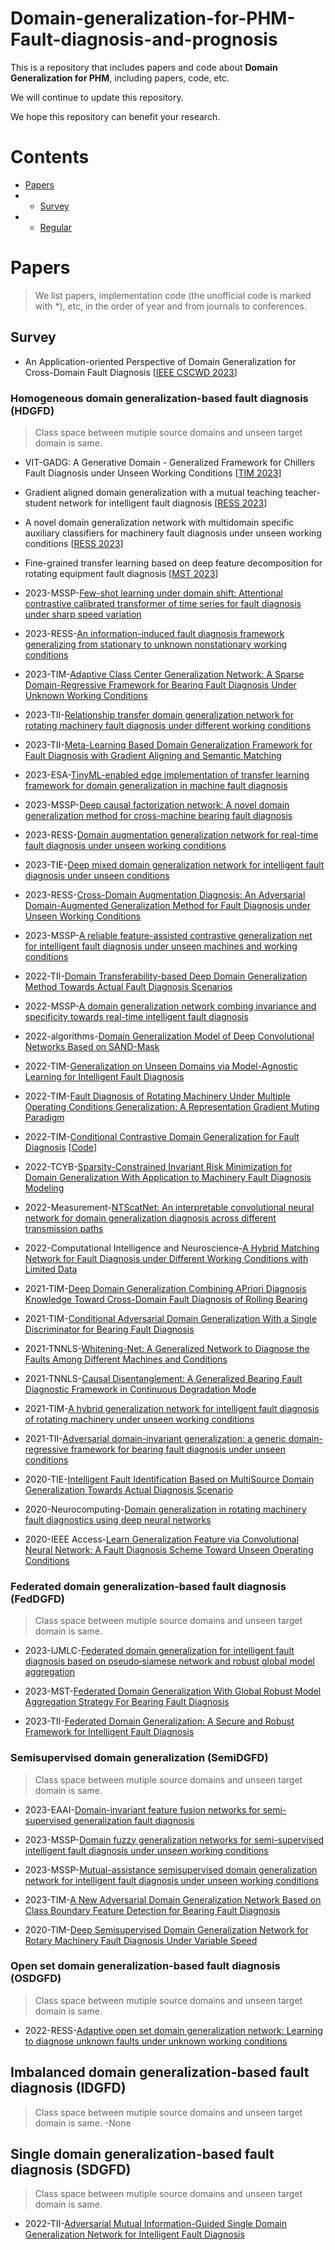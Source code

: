 # Domain-generalization-for-PHM-Fault-diagnosis-and-prognosis

This is a repository that includes papers and code about **Domain Generalization for PHM**, including papers, code, etc. 

We will continue to update this repository.

We hope this repository can benefit your research.

# Contents
- [Papers](#papers)
-   - [Survey](#survey)
-   - [Regular](#survey)

# Papers
> We list papers, implementation code (the unofficial code is marked with *), etc, in the order of year and from journals to conferences. 

## Survey
- An Application-oriented Perspective of Domain Generalization for Cross-Domain Fault Diagnosis [[IEEE CSCWD 2023](https://ieeexplore.ieee.org/document/10152676)]


### Homogeneous domain generalization-based fault diagnosis (HDGFD)

> Class space between mutiple source domains and unseen target domain is same.
- VIT-GADG: A Generative Domain - Generalized Framework for Chillers Fault Diagnosis under Unseen Working Conditions [[TIM 2023](https://ieeexplore.ieee.org/abstract/document/10216370)]
- Gradient aligned domain generalization with a mutual teaching teacher-student network for intelligent fault diagnosis [[RESS 2023](https://www.sciencedirect.com/science/article/pii/S0951832023004301)]
- A novel domain generalization network with multidomain specific auxiliary classifiers for machinery fault diagnosis under unseen working conditions [[RESS 2023](https://www.sciencedirect.com/science/article/pii/S0951832023003770)]
- Fine-grained transfer learning based on deep feature decomposition for rotating equipment fault diagnosis [[MST 2023](https://iopscience.iop.org/article/10.1088/1361-6501/acc04a/meta)]



- 2023-MSSP-[Few-shot learning under domain shift: Attentional contrastive calibrated transformer of time series for fault diagnosis under sharp speed variation](https://www.sciencedirect.com/science/article/abs/pii/S0888327022011396)

- 2023-RESS-[An information-induced fault diagnosis framework generalizing from stationary to unknown nonstationary working conditions](https://www.sciencedirect.com/science/article/abs/pii/S0951832023002946)
  
- 2023-TIM-[Adaptive Class Center Generalization Network: A Sparse Domain-Regressive Framework for Bearing Fault Diagnosis Under Unknown Working Conditions](https://ieeexplore.ieee.org/abstract/document/10121353)

- 2023-TII-[Relationship transfer domain generalization network for rotating machinery fault
diagnosis under different working conditions](https://ieeexplore.ieee.org/document/10018483)

- 2023-TII-[Meta-Learning Based Domain Generalization Framework for Fault Diagnosis with Gradient Aligning and Semantic Matching](https://ieeexplore.ieee.org/document/10091197)

- 2023-ESA-[TinyML-enabled edge implementation of transfer learning framework for domain generalization in machine fault diagnosis](https://www.sciencedirect.com/science/article/pii/S0957417422020346)

- 2023-MSSP-[Deep causal factorization network: A novel domain generalization method for cross-machine bearing fault diagnosis](https://www.sciencedirect.com/science/article/abs/pii/S0888327023001358)

- 2023-RESS-[Domain augmentation generalization network for real-time fault diagnosis under unseen working conditions](https://www.sciencedirect.com/science/article/abs/pii/S0951832023001035)

- 2023-TIE-[Deep mixed domain generalization network for intelligent fault diagnosis under unseen conditions](https://ieeexplore.ieee.org/document/10047970)

- 2023-RESS-[Cross-Domain Augmentation Diagnosis: An Adversarial Domain-Augmented Generalization Method for Fault Diagnosis under Unseen Working Conditions](https://www.sciencedirect.com/science/article/pii/S0951832023000868)


- 2023-MSSP-[A reliable feature-assisted contrastive generalization net for intelligent fault diagnosis under unseen machines and working conditions]( https://www.sciencedirect.com/science/article/pii/S0888327022010792)

- 2022-TII-[Domain Transferability-based Deep Domain Generalization Method Towards Actual Fault Diagnosis Scenarios](https://ieeexplore.ieee.org/document/9905947)

- 2022-MSSP-[A domain generalization network combing invariance and specificity towards real-time intelligent fault diagnosis]( https://www.sciencedirect.com/science/article/pii/S0888327022001686)

- 2022-algorithms-[Domain Generalization Model of Deep Convolutional Networks Based on SAND-Mask](https://www.mdpi.com/1999-4893/15/6/215)

- 2022-TIM-[Generalization on Unseen Domains via Model-Agnostic Learning for Intelligent Fault Diagnosis](https://ieeexplore.ieee.org/document/9715108)

- 2022-TIM-[Fault Diagnosis of Rotating Machinery Under Multiple Operating Conditions Generalization: A Representation Gradient Muting Paradigm](https://ieeexplore.ieee.org/document/9915363)

- 2022-TIM-[Conditional Contrastive Domain Generalization for Fault Diagnosis](https://ieeexplore.ieee.org/document/9721021) [[Code](https://github.com/mohamedr002/CCDG)]

- 2022-TCYB-[Sparsity-Constrained Invariant Risk Minimization for Domain Generalization With Application to Machinery Fault Diagnosis Modeling](https://ieeexplore.ieee.org/document/9976035)

- 2022-Measurement-[NTScatNet: An interpretable convolutional neural network for domain generalization diagnosis across different transmission paths]( https://www.sciencedirect.com/science/article/pii/S0263224122012374)

- 2022-Computational Intelligence and Neuroscience-[A Hybrid Matching Network for Fault Diagnosis under Different Working Conditions with Limited Data]( https://www.hindawi.com/journals/cin/2022/3024590/)

- 2021-TIM-[Deep Domain Generalization Combining APriori Diagnosis Knowledge Toward Cross-Domain Fault Diagnosis of Rolling Bearing](https://ieeexplore.ieee.org/document/9174912)

- 2021-TIM-[Conditional Adversarial Domain Generalization With a Single Discriminator for Bearing Fault Diagnosis](https://ieeexplore.ieee.org/document/9399341)

- 2021-TNNLS-[Whitening-Net: A Generalized Network to Diagnose the Faults Among Different Machines and Conditions](https://ieeexplore.ieee.org/document/9411732)

- 2021-TNNLS-[Causal Disentanglement: A Generalized Bearing Fault Diagnostic Framework in Continuous Degradation Mode](https://ieeexplore.ieee.org/document/9664454)


- 2021-TIM-[A hybrid generalization network for intelligent fault diagnosis of rotating machinery under unseen working conditions](https://ieeexplore.ieee.org/document/9452118)

- 2021-TII-[Adversarial domain-invariant generalization: a generic domain-regressive framework for bearing fault diagnosis under unseen conditions](https://ieeexplore.ieee.org/document/9428592)


- 2020-TIE-[Intelligent Fault Identification Based on MultiSource Domain Generalization Towards Actual Diagnosis Scenario](https://ieeexplore.ieee.org/document/8643085)


- 2020-Neurocomputing-[Domain generalization in rotating machinery fault diagnostics using deep neural networks]( https://www.sciencedirect.com/science/article/pii/S0925231220308092)

- 2020-IEEE Access-[Learn Generalization Feature via Convolutional Neural Network: A Fault Diagnosis Scheme Toward Unseen Operating Conditions](https://ieeexplore.ieee.org/document/9093130)



### Federated domain generalization-based fault diagnosis (FedDGFD)
> Class space between mutiple source domains and unseen target domain is same.

- 2023-IJMLC-[Federated domain generalization for intelligent fault diagnosis based on pseudo‑siamese network and robust global model aggregation](https://link.springer.com/article/10.1007/s13042-023-01934-2)

- 2023-MST-[Federated Domain Generalization With Global Robust Model Aggregation Strategy For Bearing Fault Diagnosis](https://iopscience.iop.org/article/10.1088/1361-6501/ace841/meta)

- 2023-TII-[Federated Domain Generalization: A Secure and Robust Framework for Intelligent Fault Diagnosis](https://ieeexplore.ieee.org/abstract/document/10196327)

### Semisupervised domain generalization (SemiDGFD)
> Class space between mutiple source domains and unseen target domain is same.

- 2023-EAAI-[Domain-invariant feature fusion networks for semi-supervised generalization fault diagnosis]( https://www.sciencedirect.com/science/article/pii/S0952197623013015)

- 2023-MSSP-[Domain fuzzy generalization networks for semi-supervised intelligent fault diagnosis under unseen working conditions]( https://www.sciencedirect.com/science/article/pii/S0888327023004879)

- 2023-MSSP-[Mutual-assistance semisupervised domain generalization network for intelligent fault diagnosis under unseen working conditions]( https://www.sciencedirect.com/science/article/pii/S0888327022011426)

- 2023-TIM-[A New Adversarial Domain Generalization Network Based on Class Boundary Feature Detection for Bearing Fault Diagnosis](https://ieeexplore.ieee.org/document/9745907)

- 2020-TIM-[Deep Semisupervised Domain Generalization Network for Rotary Machinery Fault Diagnosis Under Variable Speed](https://ieeexplore.ieee.org/document/9088148)

### Open set domain generalization-based fault diagnosis (OSDGFD)
> Class space between mutiple source domains and unseen target domain is same.

- 2022-RESS-[Adaptive open set domain generalization network: Learning to diagnose unknown faults under unknown working conditions]( https://www.sciencedirect.com/science/article/pii/S0951832022003064)


## Imbalanced domain generalization-based fault diagnosis (IDGFD)
> Class space between mutiple source domains and unseen target domain is same.
-None

## Single domain generalization-based fault diagnosis (SDGFD)
> Class space between mutiple source domains and unseen target domain is same.

- 2022-TII-[Adversarial Mutual Information-Guided Single Domain Generalization Network for Intelligent Fault Diagnosis](https://ieeexplore.ieee.org/document/9774938)


